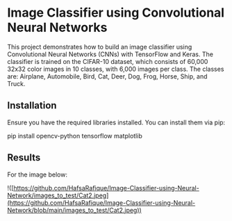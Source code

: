 # Image Classifier using Convolutional Neural Networks

This project demonstrates how to build an image classifier using Convolutional Neural Networks (CNNs) with TensorFlow and Keras. The classifier is trained on the CIFAR-10 dataset, which consists of 60,000 32x32 color images in 10 classes, with 6,000 images per class. The classes are: Airplane, Automobile, Bird, Cat, Deer, Dog, Frog, Horse, Ship, and Truck.

## Installation

Ensure you have the required libraries installed. You can install them via pip:

pip install opencv-python tensorflow matplotlib

## Results
For the image below:

!([https://github.com/HafsaRafique/Image-Classifier-using-Neural-Network/images_to_test/Cat2.jpeg](https://github.com/HafsaRafique/Image-Classifier-using-Neural-Network/blob/main/images_to_test/Cat2.jpeg))

